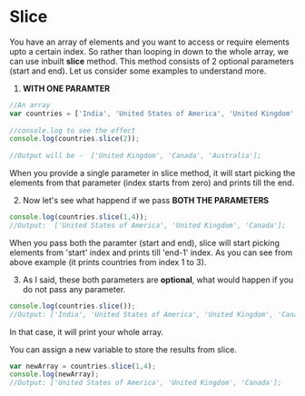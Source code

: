 # Slice

You have an array of elements and you want to access or require elements upto a certain index. So rather than looping in down to the whole array, we can use inbuilt **slice** method. This method consists of 2 optional parameters (start and end). Let us consider some examples to understand more. 

1. **WITH ONE PARAMTER**
```javascript
//An array
var countries = ['India', 'United States of America', 'United Kingdom', 'Canada', 'Australia'];
    
//console.log to see the effect
console.log(countries.slice(2));
    
//Output will be -  ['United Kingdom', 'Canada', 'Australia'];
```

When you provide a single parameter in slice method, it will start picking the elements from that parameter (index starts from zero) and prints till the end.

2. Now let's see what happend if we pass **BOTH THE PARAMETERS**

```javascript
console.log(countries.slice(1,4));
//Output:  ['United States of America', 'United Kingdom', 'Canada'];
```

When you pass both the paramter (start and end), slice will start picking elements from 'start' index and prints till 'end-1' index. As you can see from above example (it prints countries from index 1 to 3).

3. As I said, these both parameters are **optional**, what would happen if you do not pass any parameter.
```javascript
console.log(countries.slice());
//Output: ['India', 'United States of America', 'United Kingdom', 'Canada', 'Australia'];
```

In that case, it will print your whole array.

You can assign a new variable to store the results from slice.
```javascript
var newArray = countries.slice(1,4);
console.log(newArray);
//Output: ['United States of America', 'United Kingdom', 'Canada'];
```
